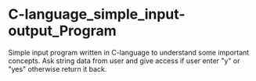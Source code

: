 # C-language_simple_input-output_Program
Simple input program written in C-language to understand some important concepts.
Ask string data from user and give access if user enter "y" or "yes" otherwise return it back.


